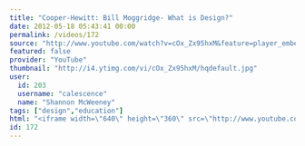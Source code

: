 ```yaml
---
title: "Cooper-Hewitt: Bill Moggridge- What is Design?"
date: 2012-05-18 05:43:41 00:00
permalink: /videos/172
source: "http://www.youtube.com/watch?v=cOx_Zx95hxM&feature=player_embedded["
featured: false
provider: "YouTube"
thumbnail: "http://i4.ytimg.com/vi/cOx_Zx95hxM/hqdefault.jpg"
user:
  id: 203
  username: "calescence"
  name: "Shannon McWeeney"
tags: ["design","education"]
html: "<iframe width=\"640\" height=\"360\" src=\"http://www.youtube.com/embed/cOx_Zx95hxM?wmode=transparent&fs=1&feature=oembed\" frameborder=\"0\" allowfullscreen></iframe>"
id: 172
---
```


